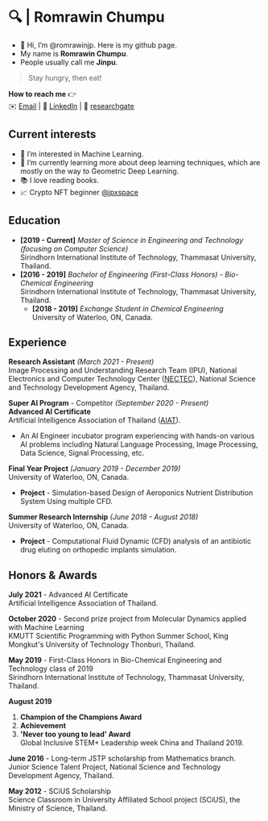# 🔍 | Romrawin Chumpu

- 👋 Hi, I’m @romrawinjp. Here is my github page.
- My name is **Romrawin Chumpu**.
- People usually call me **Jinpu**.

> Stay hungry, then eat!

**How to reach me** 👉    
✉️ [Email](mailto:m6222040393@g.siit.tu.ac.th) | 📘 [LinkedIn](https://www.linkedin.com/in/romrawin-chumpu/) | 📰 [researchgate](https://www.researchgate.net/profile/Romrawin-Chumpu)

## Current interests

- 👀 I’m interested in Machine Learning.
- 🌱 I’m currently learning more about deep learning techniques, which are mostly on the way to Geometric Deep Learning.
- 📚 I love reading books.
- 📈 Crypto NFT beginner [@jpxspace](https://www.instagram.com/jpxspace)

## Education

- **[2019 - Current]**  _Master of Science in Engineering and Technology (focusing on Computer Science)_ <br> Sirindhorn International Institute of Technology, Thammasat University, Thailand.
- **[2016 - 2019]**  _Bachelor of Engineering (First-Class Honors) - Bio-Chemical Engineering_ <br>
Sirindhorn International Institute of Technology, Thammasat University, Thailand.
  - **[2018 - 2019]**  _Exchange Student in Chemical Engineering_ <br>
    University of Waterloo, ON, Canada.

## Experience

**Research Assistant**  _(March 2021 - Present)_ <br> Image Processing and Understanding Research Team (IPU), National Electronics and Computer Technology Center ([NECTEC](https://www.nectec.or.th/)), National Science and Technology Development Agency, Thailand. 

**Super AI Program** - Competitor _(September 2020 - Present)_ <br> **Advanced AI Certificate** <br> Artificial Intelligence Association of Thailand ([AIAT](https://aiat.or.th/)).
  - An AI Engineer incubator program experiencing with hands-on various AI problems including Natural Language Processing, Image Processing, Data Science, Signal Processing, etc.

**Final Year Project** _(January 2019 - December 2019)_ <br> University of Waterloo, ON, Canada.
  - **Project** - Simulation-based Design of Aeroponics Nutrient Distribution System Using multiple CFD.

**Summer Research Internship**  _(June 2018 - August 2018)_ <br> University of Waterloo, ON, Canada.
  - **Project** - Computational Fluid Dynamic (CFD) analysis of an antibiotic drug eluting on orthopedic implants simulation.

## Honors & Awards

**July 2021** - Advanced AI Certificate <br> Artificial Intelligence Association of Thailand. 

**October 2020** - Second prize project from Molecular Dynamics applied with Machine Learning <br> KMUTT Scientific Programming with Python Summer School, King Mongkut's University of Technology Thonburi, Thailand.

**May 2019** - First-Class Honors in Bio-Chemical Engineering and Technology class of 2019 <br> 
Sirindhorn International Institute of Technology, Thammasat University, Thailand.

**August 2019** 
1. **Champion of the Champions Award**
2. **Achievement**
3. **'Never too young to lead' Award** <br> 
Global Inclusive STEM+ Leadership week China and Thailand 2019. 

**June 2016** - Long-term JSTP scholarship from Mathematics branch. <br>
Junior Science Talent Project, National Science and Technology Development Agency, Thailand.

**May 2012** - SCiUS Scholarship <br>
Science Classroom in University Affiliated School project (SCiUS), the Ministry of Science, Thailand.
